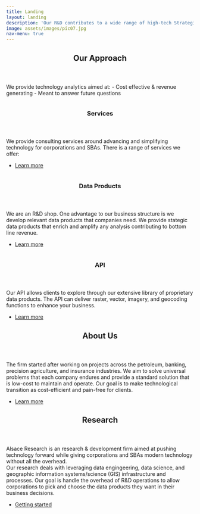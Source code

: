 ```yaml
---
title: Landing
layout: landing
description: 'Our R&D contributes to a wide range of high-tech Strategic Data Products.'
image: assets/images/pic07.jpg
nav-menu: true
---
```


<!-- Main -->
<div id="main">

<!-- One -->
<section id="one">
	<div class="inner">
		<header class="major">
			<h2>Our Approach</h2>
		</header>
		<p>We provide technology analytics aimed at:
		 - Cost effective & revenue generating
		 - Meant to answer future questions</p>
	</div>
</section>

<!-- Two -->
<section id="two" class="spotlights">
	<section>
		<a href="services.html" class="image">
			<img src="{% link assets/images/pic08.jpg %}" alt="" data-position="center center" />
		</a>
		<div class="content">
			<div class="inner">
				<header class="major">
					<h3>Services</h3>
				</header>
				<p>We provide consulting services around advancing and simplifying technology for corporations and SBAs.  There is a range of services we offer:</p>
				<ul class="actions">
					<li><a href="services.html" class="button">Learn more</a></li>
				</ul>
			</div>
		</div>
	</section>
	<section>
		<a href="products.html" class="image">
			<img src="{% link assets/images/pic09.jpg %}" alt="" data-position="top center" />
		</a>
		<div class="content">
			<div class="inner">
				<header class="major">
					<h3>Data Products</h3>
				</header>
				<p>We are an R&D shop.  One advantage to our business structure is we develop relevant data products that companies need.  We provide stategic data products that enrich and amplify any analysis contributing to bottom line revenue.</p>
				<ul class="actions">
					<li><a href="products.html" class="button">Learn more</a></li>
				</ul>
			</div>
		</div>
	</section>
	<section>
		<a href="api.html" class="image">
			<img src="{% link assets/images/pic10.jpg %}" alt="" data-position="25% 25%" />
		</a>
		<div class="content">
			<div class="inner">
				<header class="major">
					<h3>API</h3>
				</header>
				<p>Our API allows clients to explore through our extensive library of proprietary data products.  The API can deliver raster, vector, imagery, and geocoding functions to enhance your business.</p>
				<ul class="actions">
					<li><a href="api.html" class="button next">Learn more</a></li>
				</ul>
			</div>
		</div>
	</section>
</section>

<!-- Three -->
<section id="three">
	<div class="inner">
		<header class="major">
			<h2>About Us</h2>
		</header>
		<p>The firm started after working on projects across the petroleum, banking, precision agriculture, and insurance industries.  We aim to solve universal problems that each company endures and provide a standard solution that is low-cost to maintain and operate.
		Our goal is to make technological transition as cost-efficient and pain-free for clients.
		</p>
		<ul class="actions">
			<li><a href="about.html" class="button">Learn more</a></li>
		</ul>
	</div>
</section>

<!-- Four -->
<section id="four">
	<div class="inner">
		<header class="major">
			<h2>Research</h2>
		</header>
		<p>Alsace Research is an research & development firm aimed at pushing technology forward while giving corporations and SBAs modern technology without all the overhead. 
		<br />
		Our research deals with leveraging data engingeering, data science, and geographic information systems/science (GIS) infrastructure and processes. Our goal is handle the overhead of R&D operations to allow corporations to pick and choose the data products they want in their business decisions.</p>
		<ul class="actions">
			<li><a href="about.html" class="button next">Getting started</a></li>
		</ul>
	</div>
</section>


</div>
